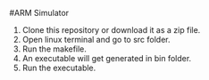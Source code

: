 #ARM Simulator

1. Clone this repository or download it as a zip file.
2. Open linux terminal and go to src folder.
2. Run the makefile.
3. An executable will get generated in bin folder.
4. Run the executable. 
